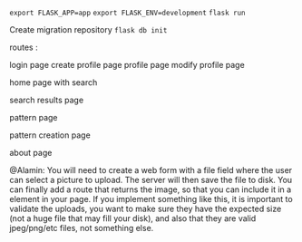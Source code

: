 `export FLASK_APP=app`
`export FLASK_ENV=development`
`flask run`

Create migration repository
`flask db init`

routes :

login page
create profile page
profile page
modify profile page

home page with search

search results page

pattern page

pattern creation page

about page


@Alamin: You will need to create a web form with a file field where the user can select a picture to upload. The server will then save the file to disk. You can finally add a route that returns the image, so that you can include it in a  element in your page. If you implement something like this, it is important to validate the uploads, you want to make sure they have the expected size (not a huge file that may fill your disk), and also that they are valid jpeg/png/etc files, not something else.
